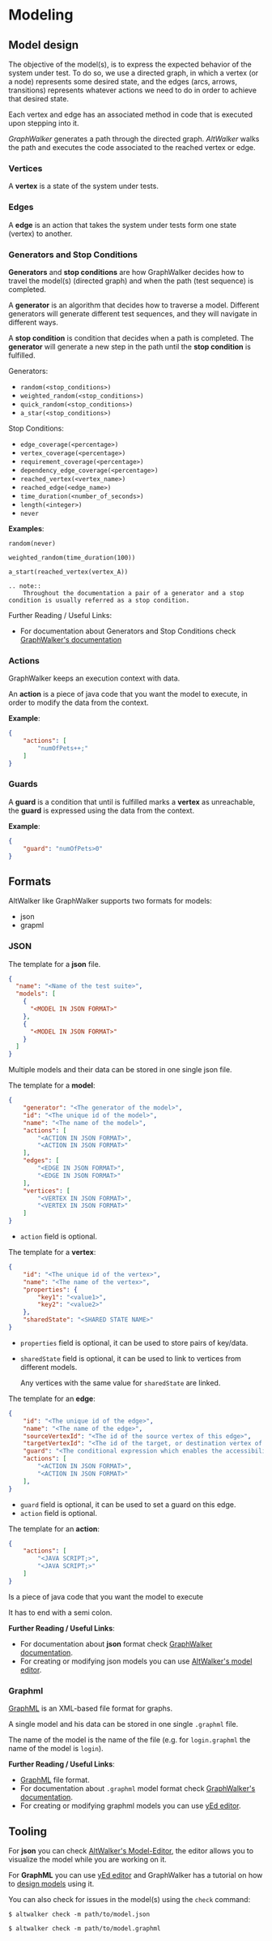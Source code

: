 # Modeling

## Model design

The objective of the model(s), is to express the expected behavior of the system under test. To do so, we use a directed graph, in which a vertex (or a node) represents some desired state, and the edges (arcs, arrows, transitions) represents whatever actions we need to do in order to achieve that desired state.

Each vertex and edge has an associated method in code that is executed upon stepping into it.

_GraphWalker_ generates a path through the directed graph. _AltWalker_ walks the path and executes the code associated to the reached vertex or edge.

### Vertices

A __vertex__ is a state of the system under tests.

### Edges

A __edge__ is an action that takes the system under tests form one state (vertex) to another.

### Generators and Stop Conditions

__Generators__ and __stop conditions__ are how GraphWalker decides how to travel the model(s) (directed graph) and when the path (test sequence) is completed.

A __generator__ is an algorithm that decides how to traverse a model. Different generators will generate different test sequences, and they will navigate in different ways.

A __stop condition__ is condition that decides when a path is completed. The __generator__ will generate a new step in the path until the __stop condition__ is fulfilled.

Generators:
  * `random(<stop_conditions>)`
  * `weighted_random(<stop_conditions>)`
  * `quick_random(<stop_conditions>)`
  * `a_star(<stop_conditions>)`

Stop Conditions:
  * `edge_coverage(<percentage>)`
  * `vertex_coverage(<percentage>)`
  * `requirement_coverage(<percentage>)`
  * `dependency_edge_coverage(<percentage>)`
  * `reached_vertex(<vertex_name>)`
  * `reached_edge(<edge_name>)`
  * `time_duration(<number_of_seconds>)`
  * `length(<integer>)`
  * `never`


__Examples__:

```
random(never)
```

```
weighted_random(time_duration(100))
```

```
a_start(reached_vertex(vertex_A))
```

```eval_rst
.. note::
    Throughout the documentation a pair of a generator and a stop condition is usually referred as a stop condition.
```

Further Reading / Useful Links:
  * For documentation about Generators and Stop Conditions check [GraphWalker's documentation](http://graphwalker.github.io/generators_and_stop_conditions/)

### Actions

GraphWalker keeps an execution context with data.

An __action__ is a piece of java code that you want the model to execute, in order to modify the data from the context.

__Example__:

```json
{
    "actions": [
        "numOfPets++;"
    ]
}
```

### Guards

A __guard__ is a condition that until is fulfilled marks a __vertex__ as unreachable, the __guard__ is expressed using the data from the context.

__Example__:

```json
{
    "guard": "numOfPets>0"
}
```

## Formats

AltWalker like GraphWalker supports two formats for models:

* json
* grapml

### JSON

The template for a __json__ file.

```json
{
  "name": "<Name of the test suite>",
  "models": [
    {
      "<MODEL IN JSON FORMAT>"
    },
    {
      "<MODEL IN JSON FORMAT>"
    }
  ]
}
```

Multiple models and their data can be stored in one single json file.

The template for a __model__:

```json
{
    "generator": "<The generator of the model>",
    "id": "<The unique id of the model>",
    "name": "<The name of the model>",
    "actions": [
        "<ACTION IN JSON FORMAT>",
        "<ACTION IN JSON FORMAT>"
    ],
    "edges": [
        "<EDGE IN JSON FORMAT>",
        "<EDGE IN JSON FORMAT>"
    ],
    "vertices": [
        "<VERTEX IN JSON FORMAT>",
        "<VERTEX IN JSON FORMAT>"
    ]
}
```

* `action` field is optional.

The template for a __vertex__:

```json
{
    "id": "<The unique id of the vertex>",
    "name": "<The name of the vertex>",
    "properties": {
        "key1": "<value1>",
        "key2": "<value2>"
    },
    "sharedState": "<SHARED STATE NAME>"
}
```

* `properties` field is optional, it can be used to store pairs of key/data.
* `sharedState` field is optional, it can be used to link to vertices from different models.

    Any vertices with the same value for `sharedState` are linked.

The template for an __edge__:

```json
{
    "id": "<The unique id of the edge>",
    "name": "<The name of the edge>",
    "sourceVertexId": "<The id of the source vertex of this edge>",
    "targetVertexId": "<The id of the target, or destination vertex of this edge>",
    "guard": "<The conditional expression which enables the accessibility of this edge>",
    "actions": [
        "<ACTION IN JSON FORMAT>",
        "<ACTION IN JSON FORMAT>"
    ],
}
```

* `guard` field is optional, it can be used to set a guard on this edge.
* `action` field is optional.

The template for an __action__:

```json
{
    "actions": [
        "<JAVA SCRIPT;>",
        "<JAVA SCRIPT;>"
    ]
}
```
Is a piece of java code that you want the model to execute

It has to end with a semi colon.

__Further Reading / Useful Links__:
  * For documentation about __json__ format check [GraphWalker documentation](http://graphwalker.github.io/json-overview/).
  * For creating or modifying json models you can use [AltWalker's model editor](https://altom.gitlab.io/altwalker/model-editor).

### Graphml

[GraphML](https://en.wikipedia.org/wiki/GraphML) is an XML-based file format for graphs.

A single model and his data can be stored in one single `.graphml` file.

The name of the model is the name of the file (e.g. for `login.graphml` the name of the model is `login`).

__Further Reading / Useful Links__:
  * [GraphML](https://en.wikipedia.org/wiki/GraphML) file format.
  * For documentation about `.graphml` model format check [GraphWalker's documentation](http://graphwalker.github.io/yed_model_syntax/).
  * For creating or modifying graphml models you can use [yEd editor](http://www.yworks.com/en/products_yed_about.html).

## Tooling

For __json__ you can check [AltWalker's Model-Editor](https://altom.gitlab.io/altwalker/model-editor), the editor allows you to visualize the model while you are working on it.

For __GraphML__ you can use [yEd editor](http://www.yworks.com/en/products_yed_about.html) and GraphWalker has a tutorial on how to [design models](http://graphwalker.github.io/yed_model_syntax/) using it.

You can also check for issues in the model(s) using the `check` command:

```
$ altwalker check -m path/to/model.json
```

```
$ altwalker check -m path/to/model.graphml
```
